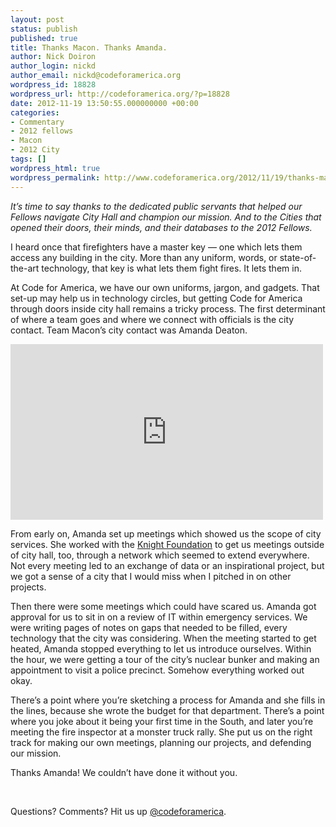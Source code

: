 ```yaml
---
layout: post
status: publish
published: true
title: Thanks Macon. Thanks Amanda.
author: Nick Doiron
author_login: nickd
author_email: nickd@codeforamerica.org
wordpress_id: 18828
wordpress_url: http://codeforamerica.org/?p=18828
date: 2012-11-19 13:50:55.000000000 +00:00
categories:
- Commentary
- 2012 fellows
- Macon
- 2012 City
tags: []
wordpress_html: true
wordpress_permalink: http://www.codeforamerica.org/2012/11/19/thanks-macon-thanks-amanda/
---
```


<p><em>It’s time to say thanks to the dedicated public servants that helped our Fellows navigate City Hall and champion our mission. And to the Cities that opened their doors, their minds, and their databases to the 2012 Fellows.</em></p>
<p>I heard once that firefighters have a master key — one which lets them access any building in the city. More than any uniform, words, or state-of-the-art technology, that key is what lets them fight fires. It lets them in.</p>
<p>At Code for America, we have our own uniforms, jargon, and gadgets. That set-up may help us in technology circles, but getting Code for America through doors inside city hall remains a tricky process. The first determinant of where a team goes and where we connect with officials is the city contact. Team Macon’s city contact was Amanda Deaton.</p>
<p><iframe frameborder="0" height="281" src="http://player.vimeo.com/video/53639680" width="500"></iframe></p>
<p>From early on, Amanda set up meetings which showed us the scope of city services. She worked with the <a href="http://www.knightfoundation.org/" target="_blank">Knight Foundation</a> to get us meetings outside of city hall, too, through a network which seemed to extend everywhere. Not every meeting led to an exchange of data or an inspirational project, but we got a sense of a city that I would miss when I pitched in on other projects.</p>
<p>Then there were some meetings which could have scared us. Amanda got approval for us to sit in on a review of IT within emergency services. We were writing pages of notes on gaps that needed to be filled, every technology that the city was considering. When the meeting started to get heated, Amanda stopped everything to let us introduce ourselves. Within the hour, we were getting a tour of the city’s nuclear bunker and making an appointment to visit a police precinct. Somehow everything worked out okay.</p>
<p>There’s a point where you’re sketching a process for Amanda and she fills in the lines, because she wrote the budget for that department. There’s a point where you joke about it being your first time in the South, and later you’re meeting the fire inspector at a monster truck rally. She put us on the right track for making our own meetings, planning our projects, and defending our mission.</p>
<p>Thanks Amanda! We couldn’t have done it without you.</p>
<p> </p>
<p>Questions? Comments? Hit us up <a href="http://twitter.com/codeforamerica" target="_blank">@codeforamerica</a>.</p>
